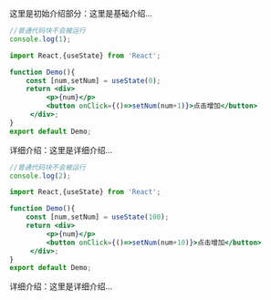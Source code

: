 这里是初始介绍部分：这里是基础介绍...

```js
//普通代码块不会被运行
console.log(1);
```

<!--start-code-->

```jsx
import React,{useState} from 'React';

function Demo(){
    const [num,setNum] = useState(0); 
    return <div>
         <p>{num}</p>
         <button onClick={()=>setNum(num+1)}>点击增加</button>
     </div>;
}
export default Demo;
```

<!--end-code-->

详细介绍：这里是详细介绍...

```js
//普通代码块不会被运行
console.log(2);
```

<!--start-code-->

```jsx
import React,{useState} from 'React';

function Demo(){
    const [num,setNum] = useState(100); 
    return <div>
         <p>{num}</p>
         <button onClick={()=>setNum(num+10)}>点击增加</button>
     </div>;
}
export default Demo;
```

<!--end-code-->

详细介绍：这里是详细介绍...
